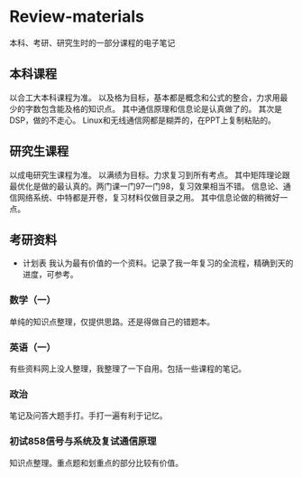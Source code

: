 # Review-materials
本科、考研、研究生时的一部分课程的电子笔记
## 本科课程
以合工大本科课程为准。
以及格为目标，基本都是概念和公式的整合，力求用最少的字数包含能及格的知识点。
其中通信原理和信息论是认真做了的。
其次是DSP，做的不走心。
Linux和无线通信网都是糊弄的，在PPT上复制粘贴的。
## 研究生课程
以成电研究生课程为准。
以满绩为目标。力求复习到所有考点。
其中矩阵理论跟最优化是做的最认真的。两门课一门97一门98，复习效果相当不错。
信息论、通信网络系统、中特都是开卷，复习材料仅做目录之用。
其中信息论做的稍微好一点。
## 考研资料
- 计划表
我认为最有价值的一个资料。记录了我一年复习的全流程，精确到天的进度，可参考。
### 数学（一）
单纯的知识点整理，仅提供思路。还是得做自己的错题本。
### 英语（一）
有些资料网上没人整理，我整理了一下自用。包括一些课程的笔记。
### 政治
笔记及问答大题手打。手打一遍有利于记忆。
### 初试858信号与系统及复试通信原理
知识点整理。重点题和划重点的部分比较有价值。